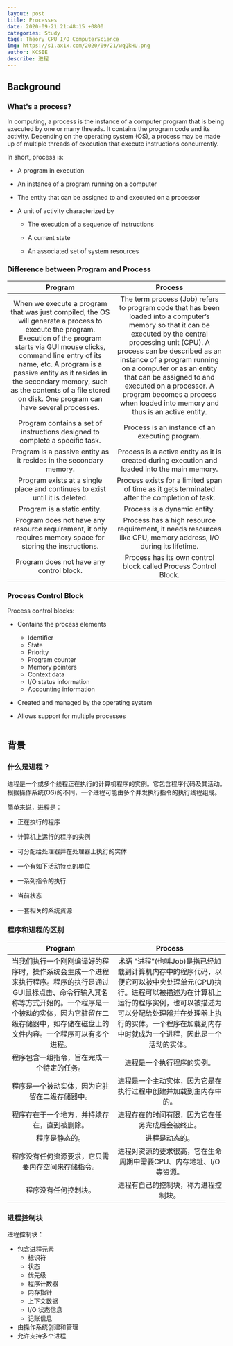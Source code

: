 ```yaml
---
layout: post
title: Processes
date: 2020-09-21 21:48:15 +0800
categories: Study
tags: Theory CPU I/O ComputerScience
img: https://s1.ax1x.com/2020/09/21/wqQkHU.png
author: KCSIE
describe: 进程
---
```




## Background

### What's a process?

In computing, a process is the instance of a computer program that is being executed by one or many threads. It contains the program code and its activity. Depending on the operating system (OS), a process may be made up of multiple threads of execution that execute instructions concurrently.

In short, process is:

+ A program in execution

+ An instance of a program running on a computer

+ The entity that can be assigned to and executed on a processor

+ A unit of activity characterized by

  - The execution of a sequence of instructions

  - A current state

  - An associated set of system resources

    

### Difference between Program and Process



|                           Program                            |                           Process                            |
| :----------------------------------------------------------: | :----------------------------------------------------------: |
| When we execute a program that was just compiled, the OS will generate a process to execute the program. Execution of the program starts via GUI mouse clicks, command line entry of its name, etc. A program is a passive entity as it resides in the secondary memory, such as the contents of a file stored on disk. One program can have several processes. | The term process (Job) refers to program code that has been loaded into a computer’s memory so that it can be executed by the central processing unit (CPU). A process can be described as an instance of a program running on a computer or as an entity that can be assigned to and executed on a processor. A program becomes a process when loaded into memory and thus is an active entity. |
| Program contains a set of instructions designed to complete a specific task. |       Process is an instance of an executing program.        |
| Program is a passive entity as it resides in the secondary memory. | Process is a active entity as it is created during execution and loaded into the main memory. |
| Program exists at a single place and continues to exist until it is deleted. | Process exists for a limited span of time as it gets terminated after the completion of task. |
|                 Program is a static entity.                  |                 Process is a dynamic entity.                 |
| Program does not have any resource requirement, it only requires memory space for storing the instructions. | Process has a high resource requirement, it needs resources like CPU, memory address, I/O during its lifetime. |
|           Program does not have any control block.           | Process has its own control block called Process Control Block. |



### Process Control Block

Process control blocks:

+ Contains the process elements

  - Identifier
  - State
  - Priority
  - Program counter
  - Memory pointers
  - Context data
  - I/O status information
  - Accounting information

+ Created and managed by the operating system

+ Allows support for multiple processes

  

<img style="display: block; margin: 0 auto;" src="https://s1.ax1x.com/2020/09/21/wqNtPK.png" alt="" />



## 背景

### 什么是进程？

进程是一个或多个线程正在执行的计算机程序的实例。它包含程序代码及其活动。根据操作系统(OS)的不同，一个进程可能由多个并发执行指令的执行线程组成。

简单来说，进程是：

+ 正在执行的程序

+ 计算机上运行的程序的实例

+ 可分配给处理器并在处理器上执行的实体

+  一个有如下活动特点的单位

  - 一系列指令的执行

  - 当前状态

  - 一套相关的系统资源

    

### 程序和进程的区别



|                           Program                            |                           Process                            |
| :----------------------------------------------------------: | :----------------------------------------------------------: |
| 当我们执行一个刚刚编译好的程序时，操作系统会生成一个进程来执行程序。程序的执行是通过GUI鼠标点击、命令行输入其名称等方式开始的。一个程序是一个被动的实体，因为它驻留在二级存储器中，如存储在磁盘上的文件内容。一个程序可以有多个进程。 | 术语 "进程"(也叫Job)是指已经加载到计算机内存中的程序代码，以便它可以被中央处理单元(CPU)执行。进程可以被描述为在计算机上运行的程序实例，也可以被描述为可以分配给处理器并在处理器上执行的实体。一个程序在加载到内存中时就成为一个进程，因此是一个活动的实体。 |
|          程序包含一组指令，旨在完成一个特定的任务。          |                  进程是一个执行程序的实例。                  |
|        程序是一个被动实体，因为它驻留在二级存储器中。        | 进程是一个主动实体，因为它是在执行过程中创建并加载到主内存中的。 |
|         程序存在于一个地方，并持续存在，直到被删除。         |       进程存在的时间有限，因为它在任务完成后会被终止。       |
|                        程序是静态的。                        |                        进程是动态的。                        |
|      程序没有任何资源要求，它只需要内存空间来存储指令。      | 进程对资源的要求很高，它在生命周期中需要CPU、内存地址、I/O等资源。 |
|                     程序没有任何控制块。                     |             进程有自己的控制块，称为进程控制块。             |



### 进程控制块

进程控制块：

+ 包含进程元素
  - 标识符
  - 状态
  - 优先级
  - 程序计数器
  - 内存指针
  - 上下文数据
  - I/O 状态信息
  - 记账信息
+ 由操作系统创建和管理
+ 允许支持多个进程



<img style="display: block; margin: 0 auto;" src="https://s1.ax1x.com/2020/09/21/wqaBNt.png" alt="" />